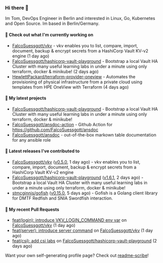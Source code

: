 ### Hi there 👋

Im Tom, DevOps Engineer in Berlin and interested in Linux, Go, Kubernetes and Open Source.
Im based in Berlin/Germany.

#### 👷 Check out what I'm currently working on

- [FalcoSuessgott/vkv](https://github.com/FalcoSuessgott/vkv) - vkv enables you to list, compare, import, document, backup &amp; encrypt secrets from a HashiCorp Vault KV-v2 engine (1 day ago)
- [FalcoSuessgott/hashicorp-vault-playground](https://github.com/FalcoSuessgott/hashicorp-vault-playground) - Bootstrap a local Vault HA Cluster with many useful learning labs in under a minute using only terraform, docker &amp; minikube! (2 days ago)
- [HewlettPackard/terraform-provider-oneview](https://github.com/HewlettPackard/terraform-provider-oneview) - Automates the provisioning of physical infrastructure from a private cloud using templates from HPE OneView with Terraform (4 days ago)

#### 🌱 My latest projects

- [FalcoSuessgott/hashicorp-vault-playground](https://github.com/FalcoSuessgott/hashicorp-vault-playground) - Bootstrap a local Vault HA Cluster with many useful learning labs in under a minute using only terraform, docker &amp; minikube!
- [FalcoSuessgott/ansdoc-action](https://github.com/FalcoSuessgott/ansdoc-action) - Github Action for https://github.com/FalcoSuessgott/ansdoc
- [FalcoSuessgott/ansdoc](https://github.com/FalcoSuessgott/ansdoc) - out-of-the-box markown table documentation for any ansible role

#### 🔭 Latest releases I've contributed to

- [FalcoSuessgott/vkv](https://github.com/FalcoSuessgott/vkv) ([v0.5.0](https://github.com/FalcoSuessgott/vkv/releases/tag/v0.5.0), 1 day ago) - vkv enables you to list, compare, import, document, backup &amp; encrypt secrets from a HashiCorp Vault KV-v2 engine
- [FalcoSuessgott/hashicorp-vault-playground](https://github.com/FalcoSuessgott/hashicorp-vault-playground) ([v1.6.1](https://github.com/FalcoSuessgott/hashicorp-vault-playground/releases/tag/v1.6.1), 2 days ago) - Bootstrap a local Vault HA Cluster with many useful learning labs in under a minute using only terraform, docker &amp; minikube!
- [stmcginnis/gofish](https://github.com/stmcginnis/gofish) ([v0.15.0](https://github.com/stmcginnis/gofish/releases/tag/v0.15.0), 5 days ago) - Gofish is a Golang client library for DMTF Redfish and SNIA Swordfish interaction.

#### 🔨 My recent Pull Requests

- [feat(login): introduce VKV_LOGIN_COMMAND env var](https://github.com/FalcoSuessgott/vkv/pull/188) on [FalcoSuessgott/vkv](https://github.com/FalcoSuessgott/vkv) (1 day ago)
- [feat(server): introduce server command](https://github.com/FalcoSuessgott/vkv/pull/187) on [FalcoSuessgott/vkv](https://github.com/FalcoSuessgott/vkv) (1 day ago)
- [feat(csi): add csi labs](https://github.com/FalcoSuessgott/hashicorp-vault-playground/pull/23) on [FalcoSuessgott/hashicorp-vault-playground](https://github.com/FalcoSuessgott/hashicorp-vault-playground) (2 days ago)

Want your own self-generating profile page? Check out [readme-scribe](https://github.com/muesli/readme-scribe)!
